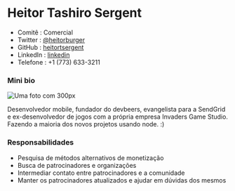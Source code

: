 # Heitor Tashiro Sergent

 * Comitê    : Comercial
 * Twitter   : [@heitorburger](https://twitter.com/heitorburger)
 * GitHub    : [heitortsergent](https://github.com/heitortsergent)
 * LinkedIn  : [linkedin](https://br.linkedin.com/in/heitortsergent)
 * Telefone  : +1 (773) 633-3211
 
### Mini bio

![Uma foto com 300px](http://www.gravatar.com/avatar/10eef81625284e8299967a73960e860b?s=300)

Desenvolvedor mobile, fundador do devbeers, evangelista para a SendGrid e ex-desenvolvedor de jogos com a própria empresa Invaders Game Studio. Fazendo a maioria dos novos projetos usando node. :)

### Responsabilidades

* Pesquisa de métodos alternativos de monetização
* Busca de patrocinadores e organizações
* Intermediar contato entre patrocinadores e a comunidade
* Manter os patrocinadores atualizados e ajudar em dúvidas dos mesmos
